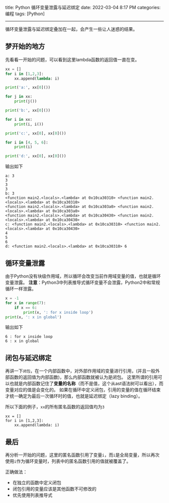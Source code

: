 title: Python 循环变量泄露与延迟绑定
date: 2022-03-04 8:17 PM
categories: 编程
tags: [Python]

--- 

循环变量泄露与延迟绑定叠加在一起，会产生一些让人迷惑的结果。
<!--more-->

## 梦开始的地方

先看看一开始的问题，可以看到这里lambda函数的返回值一直在变。

```Python
xx = []
for i in [1,2,3]:
    xx.append(lambda: i)

print('a:', xx[0]())

for j in xx:
    print(j())

print('b:', xx[0]())

for i in xx:
    print(i, i())

print('c:', xx[0], xx[0]())

for i in [4, 5, 6]:
    print(i)

print('d:', xx[0], xx[0]())
```

输出如下

```
a: 3
3
3
3
b: 3
<function main2.<locals>.<lambda> at 0x10ca30310> <function main2.<locals>.<lambda> at 0x10ca30310>
<function main2.<locals>.<lambda> at 0x10ca303a0> <function main2.<locals>.<lambda> at 0x10ca303a0>
<function main2.<locals>.<lambda> at 0x10ca30430> <function main2.<locals>.<lambda> at 0x10ca30430>
c: <function main2.<locals>.<lambda> at 0x10ca30310> <function main2.<locals>.<lambda> at 0x10ca30430>
4
5
6
d: <function main2.<locals>.<lambda> at 0x10ca30310> 6
```

## 循环变量泄露
由于Python没有块级作用域，所以循环会改变当前作用域变量的值，也就是循环变量泄露。
**注意**：Python3中列表推导式循环变量不会泄露，Python2中和常规循环一样泄露。

```Python
x = -1
for x in range(7):
    if x == 6:
        print(x, ': for x inside loop')
print(x, ': x in global')
```

输出如下

```
6 : for x inside loop
6 : x in global
```

## 闭包与延迟绑定
再讲一下`闭包`，在一个内部函数中，对外部作用域的变量进行引用，(并且一般外部函数的返回值为内部函数)，那么内部函数就被认为是闭包。
这里所谓的引用可以也就是内部函数记住了**变量的名称**（而不是值，这个从ast语法树可以看出），而变量对应的值是会变化的。
如果在循环中定义闭包，引用的变量的值在循环结束才统一确定为最后一次循环时的值，也就是延迟绑定（lazy binding）。

所以下面的例子，`xx`的所有匿名函数的返回值均为`3`
```
xx = []
for i in [1,2,3]:
    xx.append(lambda: i)
```

## 最后
再分析一开始的问题，这里的匿名函数引用了变量`i`，而`i`是全局变量，所以再次使用`i`作为循环变量时，列表中的匿名函数引用的值就被覆盖了。

正确做法：
- 在独立的函数中定义闭包
- 闭包引用的变量应该是其他函数不可修改的
- 优先使用列表推导式